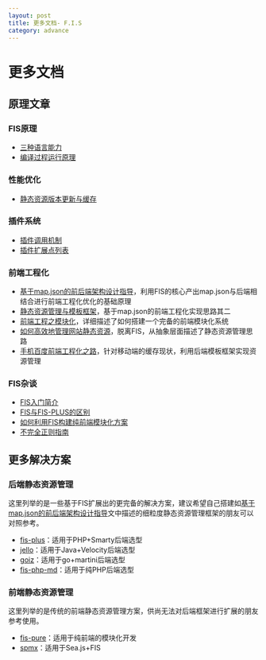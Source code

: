 ```yaml
---
layout: post
title: 更多文档- F.I.S
category: advance
---
```


# 更多文档

## 原理文章

### FIS原理

 - [三种语言能力](http://fex.baidu.com/fis-site/docs/more/fis-standard.html)
 - [编译过程运行原理](http://fex.baidu.com/fis-site/docs/more/fis-base.html)

### 性能优化

 - [静态资源版本更新与缓存](http://www.infoq.com/cn/articles/front-end-engineering-and-performance-optimization-part1)

### 插件系统

 - [插件调用机制](http://fex.baidu.com/fis-site/docs/more/how-plugin-works.html)
 - [插件扩展点列表](http://fex.baidu.com/fis-site/docs/more/extension-point.html)

### 前端工程化

 - [基于map.json的前后端架构设计指导](http://fex.baidu.com/fis-site/docs/more/mapjson.html)，利用FIS的核心产出map.json与后端相结合进行前端工程化优化的基础原理
 - [静态资源管理与模板框架](http://www.infoq.com/cn/articles/front-end-engineering-and-performance-optimization-part2/)，基于map.json的前端工程化实现思路其二
 - [前端工程之模块化](http://fex.baidu.com/blog/2014/03/fis-module/)，详细描述了如何搭建一个完备的前端模块化系统
 - [如何高效地管理网站静态资源](http://fex.baidu.com/blog/2014/04/fis-static-resource-management/)，脱离FIS，从抽象层面描述了静态资源管理思路
 - [手机百度前端工程化之路](http://mweb.baidu.com/p/baidusearch-front-end-road.html)，针对移动端的缓存现状，利用后端模板框架实现资源管理

### FIS杂谈

 - [FIS入门简介](https://github.com/chyingp/blog/issues/20)
 - [FIS与FIS-PLUS的区别](http://fex.baidu.com/blog/2014/03/fis-plus/)
 - [如何利用FIS构建纯前端模块化方案](http://fex.baidu.com/fis-site/docs/more/fis-mod.html)
 - [不完全正则指南](http://fex.baidu.com/fis-site/docs/more/regex.html)

<i class="anchor" id="solution"></i>

## 更多解决方案

### 后端静态资源管理

这里列举的是一些基于FIS扩展出的更完备的解决方案，建议希望自己搭建如[基于map.json的前后端架构设计指导](http://fex.baidu.com/fis-site/docs/more/mapjson.html)文中描述的细粒度静态资源管理框架的朋友可以对照参考。

 - [fis-plus](/fis-plus)：适用于PHP+Smarty后端选型
 - [jello](https://github.com/fex-team/jello)：适用于Java+Velocity后端选型
 - [goiz](https://github.com/xiangshouding/gois)：适用于go+martini后端选型
 - [fis-php-md](https://github.com/fouber/fis-php-md.js)：适用于纯PHP后端选型


### 前端静态资源管理

这里列举的是传统的前端静态资源管理方案，供尚无法对后端框架进行扩展的朋友参考使用。

 - [fis-pure](https://github.com/fex-team/fis-pure)：适用于纯前端的模块化开发
 - [spmx](https://github.com/fouber/spmx)：适用于Sea.js+FIS
